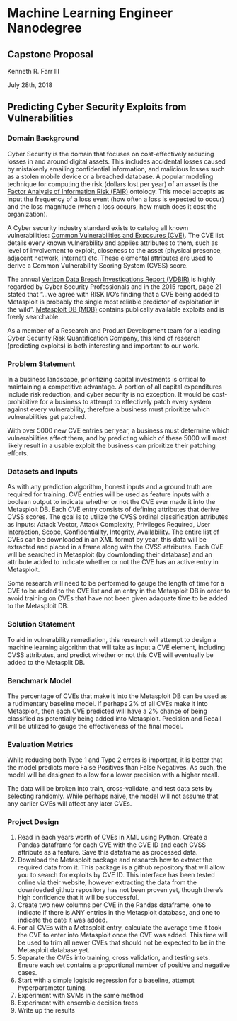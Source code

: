 # Machine Learning Engineer Nanodegree
## Capstone Proposal
Kenneth R. Farr III

July 28th, 2018

## Predicting Cyber Security Exploits from Vulnerabilities

### Domain Background
Cyber Security is the domain that focuses on cost-effectively reducing losses in and around digital assets.  This includes accidental losses caused by mistakenly emailing confidential information, and malicious losses such as a stolen mobile device or a breached database.  A popular modeling technique for computing the risk (dollars lost per year) of an asset is the [Factor Analysis of Information Risk (FAIR)](https://en.wikipedia.org/wiki/Factor_analysis_of_information_risk) ontology.  This model accepts as input the frequency of a loss event (how often a loss is expected to occur) and the loss magnitude (when a loss occurs, how much does it cost the organization).

A Cyber security industry standard exists to catalog all known vulnerabilities:  [Common Vulnerabilities and Exposures (CVE)](https://cve.mitre.org/).  The CVE list details every known vulnerability and applies attributes to them, such as level of involvement to exploit, closeness to the asset (physical presence, adjacent network, internet) etc.  These elemental attributes are used to derive a Common Vulnerability Scoring System (CVSS) score.

The annual [Verizon Data Breach Investigations Report (VDBIR)](https://www.verizonenterprise.com/verizon-insights-lab/dbir/) is highly regarded by Cyber Security Professionals and in the 2015 report, page 21 stated that “...we agree with RISK I/O’s finding that a CVE being added to Metasploit is probably the single most reliable predictor of exploitation in the wild”.  [Metasploit DB (MDB)](https://www.rapid7.com/db/modules/) contains publically available exploits and is freely searchable.

As a member of a Research and Product Development team for a leading Cyber Security Risk Quantification Company, this kind of research (predicting exploits) is both interesting and important to our work.



### Problem Statement
In a business landscape, prioritizing capital investments is critical to maintaining a competitive advantage.  A portion of all capital expenditures include risk reduction, and cyber security is no exception.  It would be cost-prohibitive for a business to attempt to effectively patch every system against every vulnerability, therefore a business must prioritize which vulnerabilities get patched.  

With over 5000 new CVE entries per year, a business must determine which vulnerabilities affect them, and by predicting which of these 5000 will most likely result in a usable exploit the business can prioritize their patching efforts.


### Datasets and Inputs
As with any prediction algorithm, honest inputs and a ground truth are required for training.  CVE entries will be used as feature inputs with a boolean output to indicate whether or not the CVE ever made it into the Metasploit DB.
Each CVE entry consists of defining attributes that derive CVSS scores.  The goal is to utilize the CVSS ordinal classification attributes as inputs: Attack Vector, Attack Complexity, Privileges Required, User Interaction, Scope, Confidentiality, Integrity, Availability.
The entire list of CVEs can be downloaded in an XML format by year, this data will be extracted and placed in a frame along with the CVSS attributes.  Each CVE will be searched in Metasploit (by downloading their database) and an attribute added to indicate whether or not the CVE has an active entry in Metasploit.

Some research will need to be performed to gauge the length of time for a CVE to be added to the CVE list and an entry in the Metasploit DB in order to avoid training on CVEs that have not been given adaquate time to be added to the Metasploit DB.


### Solution Statement
To aid in vulnerability remediation, this research will attempt to design a machine learning algorithm that will take as input a CVE element, including CVSS attributes, and predict whether or not this CVE will eventually be added to the Metasplit DB.

### Benchmark Model
The percentage of CVEs that make it into the Metasploit DB can be used as a rudimentary baseline model.  If perhaps 2% of all CVEs make it into Metasploit, then each CVE predicted will have a 2% chance of being classified as potentially being added into Metasploit.  Precision and Recall will be utilized to gauge the effectiveness of the final model.

### Evaluation Metrics
While reducing both Type 1 and Type 2 errors is important, it is better that the model predicts more False Positives than False Negatives.  As such, the model will be designed to allow for a lower precision with a higher recall.  

The data will be broken into train, cross-validate, and test data sets by selecting randomly.  While perhaps naive, the model will not assume that any earlier CVEs will affect any later CVEs.


### Project Design
1) Read in each years worth of CVEs in XML using Python.  Create a Pandas dataframe for each CVE with the CVE ID and each CVSS attribute as a feature.  Save this dataframe as processed data.
2) Download the Metasploit package and research how to extract the required data from it.  This package is a github repository that will allow you to search for exploits by CVE ID.  This interface has been tested online via their website, however extracting the data from the downloaded github repository has not been proven yet, though there’s high confidence that it will be successful.
3) Create two new columns per CVE in the Pandas dataframe, one to indicate if there is ANY entries in the Metasploit database, and one to indicate the date it was added.
4) For all CVEs with a Metasploit entry, calculate the average time it took the CVE to enter into Metasploit once the CVE was added.  This time will be used to trim all newer CVEs that should not be expected to be in the Metasploit database yet.
5) Separate the CVEs into training, cross validation, and testing sets.  Ensure each set contains a proportional number of positive and negative cases.
6) Start with a simple logistic regression for a baseline, attempt hyperparameter tuning.
7) Experiment with SVMs in the same method
8) Experiment with ensemble decision trees
9) Write up the results
